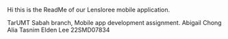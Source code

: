Hi this is the ReadMe of our Lensloree mobile application. 

TarUMT Sabah branch, Mobile app development assignment.
Abigail Chong 
Alia Tasnim 
Elden Lee 22SMD07834